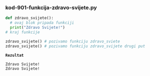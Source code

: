
<a name="kod-901-funkcija-zdravo-svijete.py"/>

### kod-901-funkcija-zdravo-svijete.py

```python
def zdravo_svijete():
  # ovaj blok pripada funkciji
  print("Zdravo Svijete!")
# kraj funkcije

zdravo_svijete() # pozivamo funkciju zdravo_sviete
zdravo_svijete() # pozivamo funkciju zdravo_svijete drugi put
```
**`Rezultat`**
```
Zdravo Svijete!
Zdravo Svijete!
```
